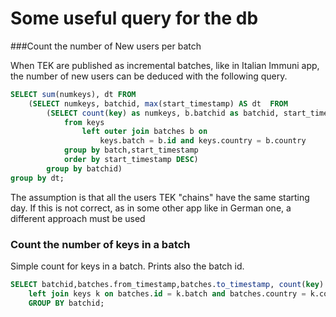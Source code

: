 # Some useful query for the db 

###Count the number of New users per batch

When TEK are published as incremental batches, like in Italian Immuni app,
the number of new users can be deduced with the following query.

```sql
SELECT sum(numkeys), dt FROM
    (SELECT numkeys, batchid, max(start_timestamp) AS dt  FROM
        (SELECT count(key) as numkeys, b.batchid as batchid, start_timestamp
            from keys
                left outer join batches b on
                    keys.batch = b.id and keys.country = b.country
            group by batch,start_timestamp
            order by start_timestamp DESC)
        group by batchid)
group by dt;
```

The assumption is that all the users TEK "chains" have the same starting day. If this is not
correct, as in some other app like in German one, a different approach must be used

### Count the number of keys in a batch

Simple count for keys in a batch. Prints also the batch id.

```sql
SELECT batchid,batches.from_timestamp,batches.to_timestamp, count(key) FROM batches
    left join keys k on batches.id = k.batch and batches.country = k.country
    GROUP BY batchid;
```

